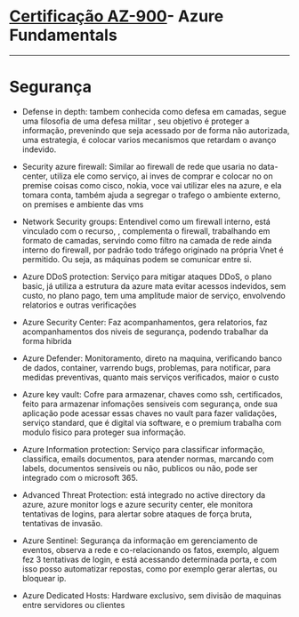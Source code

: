 # [Certificação AZ-900](https://docs.microsoft.com/pt-br/learn/certifications/exams/az-900)- Azure Fundamentals </a>
---------------------------------------------------

# Segurança

* Defense in depth: tambem conhecida como defesa em camadas, segue uma filosofia de uma defesa militar , seu objetivo é proteger a informação, prevenindo que seja acessado por de forma não autorizada, uma estrategia, é colocar varios mecanismos que retardam o avanço indevido.

* Security azure firewall: Similar ao firewall de rede que usaria no data-center, utiliza ele como serviço, ai inves de comprar e colocar no on premise coisas como cisco, nokia, voce vai utilizar eles na azure, e ela tomara conta, também ajuda a segregar o trafego o ambiente externo, on premises e ambiente das vms

* Network Security groups: Entendivel como um firewall interno, está vinculado com o recurso, , complementa o firewall, trabalhando em formato de camadas, servindo como filtro na camada de rede ainda interno do firewall, por padrão todo tráfego originado na própria Vnet é permitido. Ou seja, as máquinas podem se comunicar entre si.

* Azure DDoS protection: Serviço para mitigar ataques DDoS, o plano basic, já utiliza a estrutura da azure mata evitar acessos indevidos, sem custo, no plano pago, tem uma amplitude maior de serviço, envolvendo relatorios e outras verificações

* Azure Security Center: Faz acompanhamentos, gera relatorios, faz acompanhamentos dos niveis de segurança, podendo trabalhar da forma hibrida

* Azure Defender: Monitoramento, direto na maquina, verificando banco de dados, container, varrendo bugs, problemas, para notificar, para medidas preventivas, quanto mais serviços verificados, maior o custo

* Azure key vault: Cofre para armazenar, chaves como ssh, certificados, feito para armazenar infomações sensiveis com segurança, onde sua aplicação pode acessar essas chaves no vault para fazer validações, serviço standard, que é digital via software, e o premium trabalha com modulo fisico para proteger sua informação.

* Azure Information protection: Serviço para classificar informação, classifica, emails documentos, para atender normas, marcando com labels, documentos sensiveis ou não, publicos ou não, pode ser integrado com o microsoft 365.

* Advanced Threat Protection: está integrado no active directory da azure, azure monitor logs e azure security center, ele monitora tentativas de logins, para alertar sobre ataques de força bruta, tentativas de invasão.

* Azure Sentinel: Segurança da informação em gerenciamento de eventos, observa a rede e co-relacionando os fatos, exemplo, alguem fez 3 tentativas de login, e está acessando determinada porta, e com isso posso automatizar repostas, como por exemplo gerar alertas, ou bloquear ip.

* Azure Dedicated Hosts: Hardware exclusivo, sem divisão de maquinas entre servidores ou clientes

